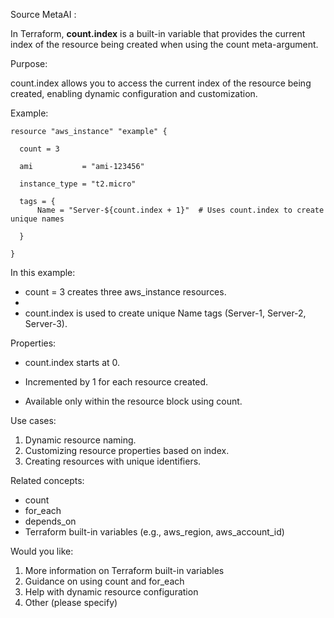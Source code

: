Source MetaAI : 

In Terraform, **count.index** is a built-in variable that provides the current index of the resource being created when using the count meta-argument.

Purpose:

count.index allows you to access the current index of the resource being created, enabling dynamic configuration and customization.

Example:

```
resource "aws_instance" "example" {

  count = 3

  ami           = "ami-123456"
  
  instance_type = "t2.micro"
  
  tags = {
      Name = "Server-${count.index + 1}"  # Uses count.index to create unique names
   
  }
  
}
```

In this example:

- count = 3 creates three aws_instance resources.
- 
- count.index is used to create unique Name tags (Server-1, Server-2, Server-3).

Properties:

- count.index starts at 0.
  
- Incremented by 1 for each resource created.

- Available only within the resource block using count.

Use cases:

1. Dynamic resource naming.
2. Customizing resource properties based on index.
3. Creating resources with unique identifiers.

Related concepts:

- count
- for_each
- depends_on
- Terraform built-in variables (e.g., aws_region, aws_account_id)

Would you like:

1. More information on Terraform built-in variables
2. Guidance on using count and for_each
3. Help with dynamic resource configuration
4. Other (please specify)
